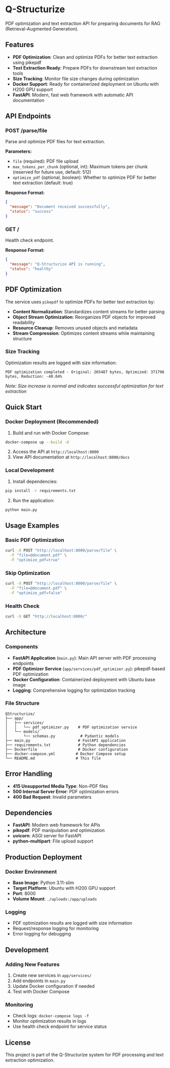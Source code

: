 # Q-Structurize

PDF optimization and text extraction API for preparing documents for RAG (Retrieval-Augmented Generation).

## Features

- **PDF Optimization**: Clean and optimize PDFs for better text extraction using pikepdf
- **Text Extraction Ready**: Prepare PDFs for downstream text extraction tools
- **Size Tracking**: Monitor file size changes during optimization
- **Docker Support**: Ready for containerized deployment on Ubuntu with H200 GPU support
- **FastAPI**: Modern, fast web framework with automatic API documentation

## API Endpoints

### POST /parse/file

Parse and optimize PDF files for text extraction.

**Parameters:**
- `file` (required): PDF file upload
- `max_tokens_per_chunk` (optional, int): Maximum tokens per chunk (reserved for future use, default: 512)
- `optimize_pdf` (optional, boolean): Whether to optimize PDF for better text extraction (default: true)

**Response Format:**
```json
{
  "message": "Document received successfully",
  "status": "success"
}
```

### GET /

Health check endpoint.

**Response Format:**
```json
{
  "message": "Q-Structurize API is running",
  "status": "healthy"
}
```

## PDF Optimization

The service uses `pikepdf` to optimize PDFs for better text extraction by:

- **Content Normalization**: Standardizes content streams for better parsing
- **Object Stream Optimization**: Reorganizes PDF objects for improved readability
- **Resource Cleanup**: Removes unused objects and metadata
- **Stream Compression**: Optimizes content streams while maintaining structure

### Size Tracking

Optimization results are logged with size information:
```
PDF optimization completed - Original: 265487 bytes, Optimized: 371796 bytes, Reduction: -40.04%
```

*Note: Size increase is normal and indicates successful optimization for text extraction*

## Quick Start

### Docker Deployment (Recommended)

1. Build and run with Docker Compose:
```bash
docker-compose up --build -d
```

2. Access the API at `http://localhost:8000`
3. View API documentation at `http://localhost:8000/docs`

### Local Development

1. Install dependencies:
```bash
pip install -r requirements.txt
```

2. Run the application:
```bash
python main.py
```

## Usage Examples

### Basic PDF Optimization
```bash
curl -X POST "http://localhost:8000/parse/file" \
  -F "file=@document.pdf" \
  -F "optimize_pdf=true"
```

### Skip Optimization
```bash
curl -X POST "http://localhost:8000/parse/file" \
  -F "file=@document.pdf" \
  -F "optimize_pdf=false"
```

### Health Check
```bash
curl -X GET "http://localhost:8000/"
```

## Architecture

### Components

- **FastAPI Application** (`main.py`): Main API server with PDF processing endpoints
- **PDF Optimizer Service** (`app/services/pdf_optimizer.py`): pikepdf-based PDF optimization
- **Docker Configuration**: Containerized deployment with Ubuntu base image
- **Logging**: Comprehensive logging for optimization tracking

### File Structure
```
QStructurize/
├── app/
│   ├── services/
│   │   └── pdf_optimizer.py    # PDF optimization service
│   └── models/
│       └── schemas.py           # Pydantic models
├── main.py                     # FastAPI application
├── requirements.txt            # Python dependencies
├── Dockerfile                  # Docker configuration
├── docker-compose.yml         # Docker Compose setup
└── README.md                  # This file
```

## Error Handling

- **415 Unsupported Media Type**: Non-PDF files
- **500 Internal Server Error**: PDF optimization errors
- **400 Bad Request**: Invalid parameters

## Dependencies

- **FastAPI**: Modern web framework for APIs
- **pikepdf**: PDF manipulation and optimization
- **uvicorn**: ASGI server for FastAPI
- **python-multipart**: File upload support

## Production Deployment

### Docker Environment
- **Base Image**: Python 3.11-slim
- **Target Platform**: Ubuntu with H200 GPU support
- **Port**: 8000
- **Volume Mount**: `./uploads:/app/uploads`

### Logging
- PDF optimization results are logged with size information
- Request/response logging for monitoring
- Error logging for debugging

## Development

### Adding New Features
1. Create new services in `app/services/`
2. Add endpoints in `main.py`
3. Update Docker configuration if needed
4. Test with Docker Compose

### Monitoring
- Check logs: `docker-compose logs -f`
- Monitor optimization results in logs
- Use health check endpoint for service status

## License

This project is part of the Q-Structurize system for PDF processing and text extraction optimization.
